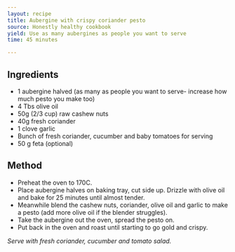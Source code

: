 ```yaml
---
layout: recipe
title: Aubergine with crispy coriander pesto
source: Honestly healthy cookbook
yield: Use as many aubergines as people you want to serve
time: 45 minutes

---
```


## Ingredients
- 1 aubergine halved (as many as people you want to serve- increase how much pesto you make too)
- 4 Tbs olive oil 
- 50g (2/3 cup) raw cashew nuts
- 40g fresh coriander
- 1 clove garlic
- Bunch of fresh coriander, cucumber and baby tomatoes for serving
- 50 g feta (optional)

## Method
- Preheat the oven to 170C. 
- Place aubergine halves on baking tray, cut side up. Drizzle with olive oil and bake for 25 minutes until almost tender. 
- Meanwhile blend the cashew nuts, coriander, olive oil and garlic to make a pesto (add more olive oil if the blender struggles).
- Take the aubergine out the oven, spread the pesto on. 
- Put back in the oven and roast until starting to go gold and crispy.

_Serve with fresh coriander, cucumber and tomato salad._
